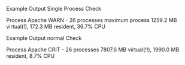 Example Output Single Process Check

Process Apache       WARN - 26 processes maximum process 1259.2 MB virtual(!), 172.3 MB resident, 36.7% CPU

Example Output normal Check

Process Apache       CRIT - 26 processes 7807.6 MB virtual(!!), 1990.0 MB resident, 8.7% CPU
